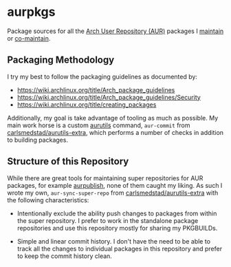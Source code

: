 # aurpkgs

Package sources for all the [Arch User Repository (AUR)][AUR] packages I
[maintain][packages-maintained-by-me] or
[co-maintain][packages-co-maintained-by-me].

[AUR]: https://aur.archlinux.org/
[packages-maintained-by-me]: https://aur.archlinux.org/packages?O=0&SeB=m&K=carsme&submit=Go
[packages-co-maintained-by-me]: https://aur.archlinux.org/packages?O=0&SeB=c&K=carsme&submit=Go

## Packaging Methodology

I try my best to follow the packaging guidelines as documented by:

* <https://wiki.archlinux.org/title/Arch_package_guidelines>
* <https://wiki.archlinux.org/title/Arch_package_guidelines/Security>
* <https://wiki.archlinux.org/title/creating_packages>

Additionally, my goal is take advantage of tooling as much as possible. My main
work horse is a custom [aurutils][] command, `aur-commit` from
[carlsmedstad/aurutils-extra][], which performs a number of checks in addition
to building packages.

[aurutils]: https://github.com/aurutils/aurutils

## Structure of this Repository

While there are great tools for maintaining super repositories for AUR
packages, for example [aurpublish][], none of them caught my liking. As such I
wrote my own, `aur-sync-super-repo` from [carlsmedstad/aurutils-extra][] with
the following characteristics:

* Intentionally exclude the ability push changes to packages from within the
  super repository. I prefer to work in the standalone package repositories and
  use this repository mostly for sharing my PKGBUILDs.

* Simple and linear commit history. I don't have the need to be able to track
  all the changes to individual packages in this repository and prefer to keep
  the commit history clean.

[aurpublish]: https://github.com/eli-schwartz/aurpublish
[carlsmedstad/aurutils-extra]: https://github.com/carlsmedstad/aurutils-extra
